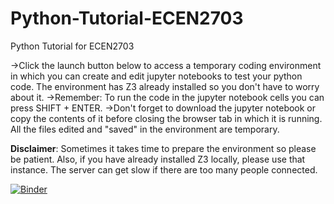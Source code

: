 # Python-Tutorial-ECEN2703
Python Tutorial for ECEN2703

->Click the launch button below to access a temporary coding environment in which you can create and edit jupyter notebooks to test your python code. The environment has Z3 already installed so you don't have to worry about it.
->Remember: To run the code in the jupyter notebook cells you can press SHIFT + ENTER.
->Don't forget to download the jupyter notebook or copy the contents of it before closing the browser tab in which it is running. All the files edited and "saved" in the environment are temporary.

**Disclaimer**: Sometimes it takes time to prepare the environment so please be patient. Also, if you have already installed Z3 locally, please use that instance. The server can get slow if there are too many people connected.

[![Binder](https://mybinder.org/badge_logo.svg)](https://mybinder.org/v2/gh/GautamaGandhi/Python-Tutorial-ECEN2703/HEAD)
